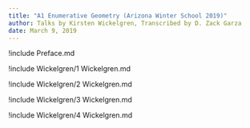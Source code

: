 ```yaml
---
title: "A1 Enumerative Geometry (Arizona Winter School 2019)"
author: Talks by Kirsten Wickelgren, Transcribed by D. Zack Garza
date: March 9, 2019
---
```


!include Preface.md

!include Wickelgren/1 Wickelgren.md

!include Wickelgren/2 Wickelgren.md

!include Wickelgren/3 Wickelgren.md

!include Wickelgren/4 Wickelgren.md


